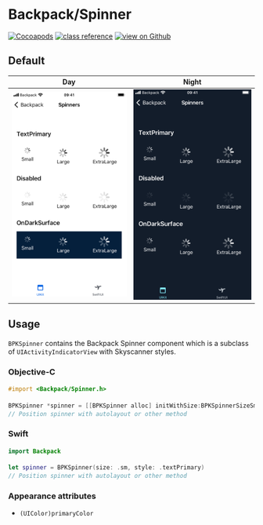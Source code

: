 # Backpack/Spinner

[![Cocoapods](https://img.shields.io/cocoapods/v/Backpack.svg?style=flat)](https://cocoapods.org/pods/Backpack)
[![class reference](https://img.shields.io/badge/Class%20reference-iOS-blue)](https://backpack.github.io/ios/versions/latest/uikit/Classes/BPKSpinner.html)
[![view on Github](https://img.shields.io/badge/Source%20code-GitHub-lightgrey)](https://github.com/Skyscanner/backpack-ios/tree/main/Backpack/Spinner)

## Default

| Day | Night |
| --- | --- |
| ![iPhone 8 simulator](https://raw.githubusercontent.com/Skyscanner/backpack-ios/main/screenshots/iPhone%208-spinner___all_lm.png) |![iPhone 8 simulator - dark mode](https://raw.githubusercontent.com/Skyscanner/backpack-ios/main/screenshots/iPhone%208-spinner___all_dm.png) |

## Usage

`BPKSpinner` contains the Backpack Spinner component which is a subclass of `UIActivityIndicatorView` with Skyscanner styles.

### Objective-C

```objective-c
#import <Backpack/Spinner.h>

BPKSpinner *spinner = [[BPKSpinner alloc] initWithSize:BPKSpinnerSizeSm style:BPKSpinnerStyleTextPrimary];
// Position spinner with autolayout or other method
```

### Swift

```swift
import Backpack

let spinner = BPKSpinner(size: .sm, style: .textPrimary)
// Position spinner with autolayout or other method
```

### Appearance attributes

- `(UIColor)primaryColor`
